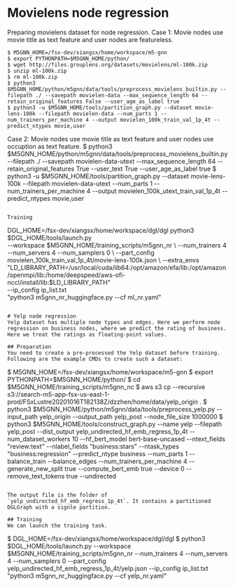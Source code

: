 # Movielens node regression
Preparing movielens dataset for node regression. Case 1: Movie nodes use movie title as text feature and user nodes are featureless.
```
$ M5GNN_HOME=/fsx-dev/xiangsx/home/workspace/m5-gnn
$ export PYTHONPATH=$M5GNN_HOME/python/
$ wget http://files.grouplens.org/datasets/movielens/ml-100k.zip
$ unzip ml-100k.zip
$ rm ml-100k.zip
$ python3 $M5GNN_HOME/python/m5gnn/data/tools/preprocess_movielens_builtin.py --filepath ./ --savepath movielen-data --max_sequence_length 64 --retain_original_features False --user_age_as_label true
$ python3 -u $M5GNN_HOME/tools/partition_graph.py --dataset movie-lens-100k --filepath movielen-data --num_parts 1 --num_trainers_per_machine 4 --output movielen_100k_train_val_1p_4t --predict_ntypes movie,user
```

Case 2: Movie nodes use movie title as text feature and user nodes use occuption as text feature.
$ python3 $M5GNN_HOME/python/m5gnn/data/tools/preprocess_movielens_builtin.py --filepath ./ --savepath movielen-data-utext --max_sequence_length 64 --retain_original_features True --user_text True --user_age_as_label true
$ python3 -u $M5GNN_HOME/tools/partition_graph.py --dataset movie-lens-100k --filepath movielen-data-utext --num_parts 1 --num_trainers_per_machine 4 --output movielen_100k_utext_train_val_1p_4t --predict_ntypes movie,user
```

Training
```
DGL_HOME=/fsx-dev/xiangsx/home/workspace/dgl/dgl
python3 $DGL_HOME/tools/launch.py \
    --workspace $M5GNN_HOME/training_scripts/m5gnn_nr \
    --num_trainers 4 --num_servers 4 --num_samplers 0 \
    --part_config movielen_100k_train_val_1p_4t/movie-lens-100k.json \
    --extra_envs "LD_LIBRARY_PATH=/usr/local/cuda/lib64:/opt/amazon/efa/lib:/opt/amazon/openmpi/lib:/home/deepspeed/aws-ofi-nccl/install/lib:$LD_LIBRARY_PATH" \
    --ip_config ip_list.txt \
    "python3 m5gnn_nr_huggingface.py --cf ml_nr.yaml"
```

# Yelp node regression
Yelp dataset has multiple node types and edges. Here we perform node regression on business nodes, where we predict the rating of business. Here we treat the ratings as floating-point values.

## Preparation
You need to create a pre-processed the Yelp dataset before training. Following are the example CMDs to create such a dataset:

```
$ M5GNN_HOME=/fsx-dev/xiangsx/home/workspace/m5-gnn
$ export PYTHONPATH=$M5GNN_HOME/python/
$ cd $M5GNN_HOME/training_scripts/m5gnn_nc
$ aws s3 cp --recursive s3://search-m5-app-fsx-us-east-1-prod/FSxLustre20201016T182138Z/dzzhen/home/data/yelp_origin .
$ python3 $M5GNN_HOME/python/m5gnn/data/tools/preprocess_yelp.py --input_path yelp_origin --output_path yelp_post --node_file_size 1000000
$ python3 $M5GNN_HOME/tools/construct_graph.py --name yelp --filepath yelp_post --dist_output yelp_undirected_hf_emb_regress_1p_4t --num_dataset_workers 10 --hf_bert_model bert-base-uncased --ntext_fields "review:text" --nlabel_fields "business:stars" --ntask_types "business:regression" --predict_ntype business --num_parts 1 --balance_train --balance_edges --num_trainers_per_machine 4 --generate_new_split true --compute_bert_emb true --device 0 --remove_text_tokens true --undirected
```

The output file is the folder of `yelp_undirected_hf_emb_regress_1p_4t`. It contains a partitioned DGLGraph with a signle partition.

## Training
We can launch the training task.

```
$ DGL_HOME=/fsx-dev/xiangsx/home/workspace/dgl/dgl
$ python3 $DGL_HOME/tools/launch.py --workspace $M5GNN_HOME/training_scripts/m5gnn_nr --num_trainers 4 --num_servers 4 --num_samplers 0 --part_config yelp_undirected_hf_emb_regress_1p_4t/yelp.json --ip_config ip_list.txt "python3 m5gnn_nr_huggingface.py --cf yelp_nr.yaml"

```
